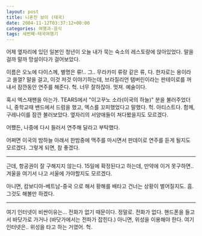 ```yaml
---
layout: post
title: 니혼진 보이 (태국)
date: 2004-11-12T03:37:12+00:00
categories: 여행과-음식
tags: 세번째-태국여행기
---
```

어제 옆자리에 있던 일본인 청년이 오늘 내가 묵는 숙소의 레스토랑에 앉아있었다. 말을 걸까 말까 망설이다가 걸어보았다.

이름은 오노에 다이스께, 별명은 류!.. 그.. 무라카미 류랑 같은 류, 다. 한자로는 용이라고 쓸껄? 말을 걸고, 이것 저것 이야기하는데, 브라질리언 탬버린이라는 판테이로를 꺼내서 잠깐동안 연주를 해준다. 헉. 너무 잘하잖아. 멋져. 예술이다.

혹시 엑스재팬을 아는가. TEARS에서 "이고꾸노 소라(이국의 하늘)" 분을 불러주었더니, 중학교때 밴드에서 드럼을 했고, 엑스를 꼬피했었다고 말했다. 헉. 아티스트다. 함께, 구레나이를 잠깐 불러보았다. 옆자리의 서양애들이 쳐다봤을지도 모르겠다.

어쨌든, 나중에 다시 들러서 연주해 달라고 부탁했다.

어쩌면 이국의 밤하늘 아래서 한밤중에 맥주를 마시면서 판데이로 연주를 듣게 될지도 모르겠다. 그렇게 되면, 참 좋겠다.

<hr />

근데, 항공권이 잘 구해지지 않는다. 15일에 확정된다고 하는데, 만약에 이거 못구하면.. 겨울을 여기서 나고 서울에 가야할지도 모르겠다.

아니면, 캄보디아-베트남-중국 으로 해서 황해를 배타고 건너는 상황이 벌어질지도. 흠. 그것도 해볼만 하겠다.

<hr />

여기 인터넷이 비싼이유는... 전화가 없기 때문이다. 정말로. 전화가 없다. 핸드폰을 들고서 바닷가로 가거나 (바닷가에서는 전파가 잡힌다.) 아니면, 위성을 이용해야 한다. 여기 인터넷은.. 위성을 타고 하는 거였어. 헉.
